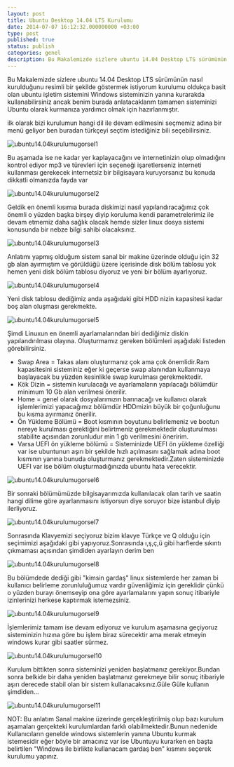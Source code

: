 ```yaml
---
layout: post
title: Ubuntu Desktop 14.04 LTS Kurulumu
date: 2014-07-07 16:12:32.000000000 +03:00
type: post
published: true
status: publish
categories: genel
description: Bu Makalemizde sizlere ubuntu 14.04 Desktop LTS sürümünün nasıl kurulduğunu resimli bir şekilde göstermek istiyorum kurulumu oldukça basit
---
```


Bu Makalemizde sizlere ubuntu 14.04 Desktop LTS sürümünün nasıl kurulduğunu resimli bir şekilde göstermek istiyorum kurulumu oldukça basit olan ubuntu işletim sistemini Windows sisteminizin yanına kurarakda kullanabilirsiniz ancak benim burada anlatacaklarım tamamen sisteminizi Ubuntu olarak kurmanıza yardımcı olmak için hazırlanmıştır.

ilk olarak bizi kurulumun hangi dil ile devam edilmesini seçmemiz adına bir menü geliyor ben buradan türkçeyi seçtim istediğiniz bili seçebilirsiniz.

![ubuntu14.04kurulumugorsel1](/assets/ubuntu14.04kurulumugorsel1-e1404506635443-770x576.jpg)

Bu aşamada ise ne kadar yer kaplayacağını ve internetinizin olup olmadığını kontrol ediyor mp3 ve türevleri için seçeneği işaretlerseniz interneti kullanması gerekecek internetsiz bir bilgisayara kuruyorsanız bu konuda dikkatli olmanızda fayda var

![ubuntu14.04kurulumugorsel2](/assets/ubuntu14.04kurulumugorsel2-e1404516172862-768x576.jpg)

Geldik en önemli kısımıa burada diskimizi nasıl yapılandıracağımız çok önemli o yüzden başka birşey diyip koruluma kendi parametrelerimiz ile devam etmemiz daha sağlık olacak hemde sizler linux dosya sistemi konusunda bir nebze bilgi sahibi olacaksınız.

![ubuntu14.04kurulumugorsel3](/assets/ubuntu14.04kurulumugorsel3-e1404519383439-769x576.jpg)

Anlatımı yapmış olduğum sistem sanal bir makine üzerinde olduğu için 32 gb alan ayırmıştım ve görüldüğü üzere içerisinde disk bölüm tablosu yok hemen yeni disk bölüm tablosu diyoruz ve yeni bir bölüm ayarlıyoruz.

![ubuntu14.04kurulumugorsel4](/assets/ubuntu14.04kurulumugorsel4-e1404519468675-767x576.jpg)

Yeni disk tablosu dediğimiz anda aşağıdaki gibi HDD nizin kapasitesi kadar boş alan oluşması gerekmekte.

![ubuntu14.04kurulumugorsel5](/assets/ubuntu14.04kurulumugorsel5-e1404519546316-772x576.jpg)

Şimdi Linuxun en önemli ayarlamalarından biri dediğimiz diskin yapılandırılması olayına. Oluşturmamız gereken bölümleri aşağıdaki listeden görebilirsiniz.

- Swap Area = Takas alanı oluşturmanız çok ama çok önemlidir.Ram kapasitesini sisteminiz eğer ki geçerse swap alanından kullanmaya başlayacak bu yüzden kesinlikle swap kurulması gerekmektedir.
- Kök Dizin = sistemin kurulacağı ve ayarlamaların yapılacağı bölümdür minimum 10 Gb alan verilmesi önerilir.
- Home = genel olarak dosyalarımızın barınacağı ve kullanıcı olarak işlemlerimizi yapacağımız bölümdür HDDmizin büyük bir çoğunluğunu bu kısma ayırmanız önerilir.
- Ön Yükleme Bölümü = Boot kısmının boyutunu belirlemeniz ve bootun nereye kurulması gerektiğini belirtmeniz gerekmektedir oluşturulması stabilite açısından zorunludur min 1 gb verilmesini öneririm.
- Varsa UEFI ön yükleme bölümü = Sisteminizde UEFI ön yükleme özelliği var ise ubuntunun aşırı bir şekilde hızlı açılmasını sağlamak adına boot kısmının yanına bunuda oluşturmanız gerekmektedir.Zaten sisteminizde UEFI var ise bölüm oluşturmadığınızda ubuntu hata verecektir.

![ubuntu14.04kurulumugorsel6](/assets/ubuntu14.04kurulumugorsel6-e1404519730547-769x576.jpg)

Bir sonraki bölümümüzde bilgisayarımızda kullanılacak olan tarih ve saatin hangi dilime göre ayarlanmasını istiyorsun diye soruyor bize istanbul diyip ilerliyoruz.

![ubuntu14.04kurulumugorsel7](/assets/ubuntu14.04kurulumugorsel7-e1404520675433-770x576.jpg)

Sonrasında Klavyemizi seçiyoruz bizim klavye Türkçe ve Q olduğu için seçimimizi aşağıdaki gibi yapıyoruz.Sonrasında ı,ş,ç,ü gibi harflerde sıkıntı çıkmaması açısından şimdiden ayarlayın derim ben

![ubuntu14.04kurulumugorsel8](/assets/ubuntu14.04kurulumugorsel8-e1404520774254-769x576.jpg)

Bu bölümdede dediği gibi "kimsin gardaş" linux sistemlerde her zaman bi kullanıcı belirleme zorunluluğumuz vardır güvenliğimiz için gereklidir çünkü o yüzden burayı önemseyip ona göre ayarlamalarını yapın sonuç itibariyle izinlerinizi herkese kaptırmak istemezsiniz.

![ubuntu14.04kurulumugorsel9](/assets/ubuntu14.04kurulumugorsel9-e1404520858981-766x576.jpg)

İşlemlerimiz tamam ise devam ediyoruz ve kurulum aşamasına geçiyoruz sisteminizin hızına göre bu işlem biraz sürecektir ama merak etmeyin windows kurar gibi saatler sürmez.

![ubuntu14.04kurulumugorsel10](/assets/ubuntu14.04kurulumugorsel10-e1404521119723-768x576.jpg)

Kurulum bittikten sonra sisteminizi yeniden başlatmanız gerekiyor.Bundan sonra belkide bir daha yeniden başlatmanız gerekmeye bilir sonuç itibariyle aşırı derecede stabil olan bir sistem kullanacaksınız.Güle Güle kullanın şimdiden...

![ubuntu14.04kurulumugorsel11](/assets/ubuntu14.04kurulumugorsel11-e1404521183730-768x576.jpg)

NOT: Bu anlatım Sanal makine üzerinde gerçekleştirilmiş olup bazı kurulum aşamaları gerçekteki kurulumlardan farklı olabilmektedir.Bunun nedenide Kullanıcıların genelde windows sistemlerin yanına Ubuntu kurmak istemesidir eğer böyle bir amacınız var ise Ubuntuyu kurarken en başta belirtilen "Windows ile birlikte kullanacam gardaş ben" kısmını seçerek kurulumu yapınız.
